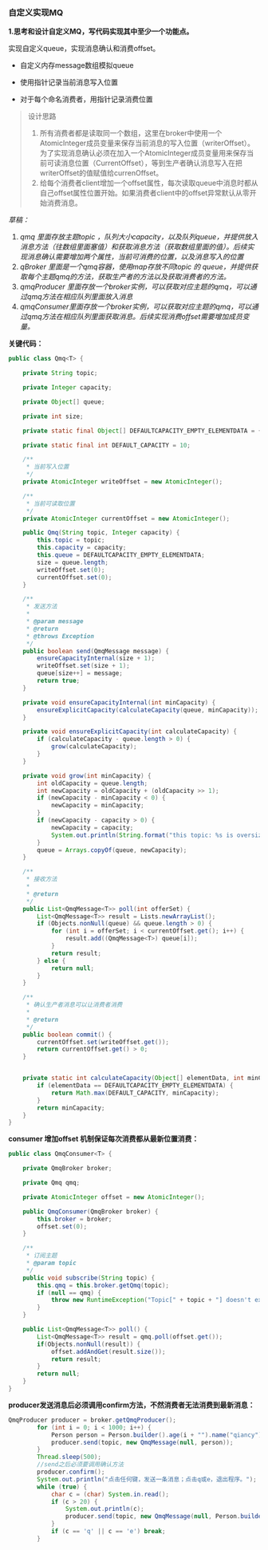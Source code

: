 ### 自定义实现MQ


**1.思考和设计自定义MQ，写代码实现其中至少一个功能点。**

实现自定义queue，实现消息确认和消费offset。

- 自定义内存message数组模拟queue

- 使用指针记录当前消息写入位置

- 对于每个命名消费者，用指针记录消费位置

> 设计思路
>
> 1. 所有消费者都是读取同一个数组，这里在broker中使用一个AtomicInteger成员变量来保存当前消息的写入位置（writerOffset）。为了实现消息确认必须在加入一个AtomicInteger成员变量用来保存当前可读消息位置（CurrentOffset），等到生产者确认消息写入在把writerOffset的值赋值给currenOffset。
> 2. 给每个消费者client增加一个offset属性，每次读取queue中消息时都从自己offset属性位置开始。如果消费者client中的offset异常默认从零开始消费消息。





*草稿：*

1. *qmq 里面存放主题topic ，队列大小capacity，以及队列queue，并提供放入消息方法（往数组里面塞值）和获取消息方法（获取数组里面的值）。后续实现消息确认需要增加两个属性，当前可消费的位置，以及消息写入的位置*
2. *qBroker 里面是一个qmq容器，使用map存放不同topic 的 queue，并提供获取每个主题qmq的方法，获取生产者的方法以及获取消费者的方法。*
3. *qmqProducer 里面存放一个broker实例，可以获取对应主题的qmq，可以通过qmq方法在相应队列里面放入消息*
4. *qmqConsumer里面存放一个broker实例，可以获取对应主题的qmq，可以通过qmq方法在相应队列里面获取消息。后续实现消费offset需要增加成员变量。*



**关键代码：**

```java
public class Qmq<T> {

    private String topic;

    private Integer capacity;

    private Object[] queue;

    private int size;

    private static final Object[] DEFAULTCAPACITY_EMPTY_ELEMENTDATA = {};

    private static final int DEFAULT_CAPACITY = 10;

    /**
     * 当前写入位置
     */
    private AtomicInteger writeOffset = new AtomicInteger();

    /**
     * 当前可读取位置
     */
    private AtomicInteger currentOffset = new AtomicInteger();

    public Qmq(String topic, Integer capacity) {
        this.topic = topic;
        this.capacity = capacity;
        this.queue = DEFAULTCAPACITY_EMPTY_ELEMENTDATA;
        size = queue.length;
        writeOffset.set(0);
        currentOffset.set(0);
    }

    /**
     * 发送方法
     *
     * @param message
     * @return
     * @throws Exception
     */
    public boolean send(QmqMessage message) {
        ensureCapacityInternal(size + 1);
        writeOffset.set(size + 1);
        queue[size++] = message;
        return true;
    }

    private void ensureCapacityInternal(int minCapacity) {
        ensureExplicitCapacity(calculateCapacity(queue, minCapacity));
    }

    private void ensureExplicitCapacity(int calculateCapacity) {
        if (calculateCapacity - queue.length > 0) {
            grow(calculateCapacity);
        }
    }

    private void grow(int minCapacity) {
        int oldCapacity = queue.length;
        int newCapacity = oldCapacity + (oldCapacity >> 1);
        if (newCapacity - minCapacity < 0) {
            newCapacity = minCapacity;
        }
        if (newCapacity - capacity > 0) {
            newCapacity = capacity;
            System.out.println(String.format("this topic: %s is oversize! and the laster size will be override", this.topic));
        }
        queue = Arrays.copyOf(queue, newCapacity);
    }

    /**
     * 接收方法
     *
     * @return
     */
    public List<QmqMessage<T>> poll(int offerSet) {
        List<QmqMessage<T>> result = Lists.newArrayList();
        if (Objects.nonNull(queue) && queue.length > 0) {
            for (int i = offerSet; i < currentOffset.get(); i++) {
                result.add((QmqMessage<T>) queue[i]);
            }
            return result;
        } else {
            return null;
        }
    }

    /**
     * 确认生产者消息可以让消费者消费
     *
     * @return
     */
    public boolean commit() {
        currentOffset.set(writeOffset.get());
        return currentOffset.get() > 0;
    }


    private static int calculateCapacity(Object[] elementData, int minCapacity) {
        if (elementData == DEFAULTCAPACITY_EMPTY_ELEMENTDATA) {
            return Math.max(DEFAULT_CAPACITY, minCapacity);
        }
        return minCapacity;
    }
}
```



**consumer 增加offset 机制保证每次消费都从最新位置消费：**

```java
public class QmqConsumer<T> {

    private QmqBroker broker;

    private Qmq qmq;

    private AtomicInteger offset = new AtomicInteger();

    public QmqConsumer(QmqBroker broker) {
        this.broker = broker;
        offset.set(0);
    }

    /**
     * 订阅主题
     * @param topic
     */
    public void subscribe(String topic) {
        this.qmq = this.broker.getQmq(topic);
        if (null == qmq) {
            throw new RuntimeException("Topic[" + topic + "] doesn't exist.");
        }
    }

    public List<QmqMessage<T>> poll() {
        List<QmqMessage<T>> result = qmq.poll(offset.get());
        if(Objects.nonNull(result)) {
            offset.addAndGet(result.size());
            return result;
        }
        return null;
    }
}
```

**producer发送消息后必须调用confirm方法，不然消费者无法消费到最新消息：**

```java
QmqProducer producer = broker.getQmqProducer();
        for (int i = 0; i < 1000; i++) {
            Person person = Person.builder().age(i + "").name("qiancy").build();
            producer.send(topic, new QmqMessage(null, person));
        }
        Thread.sleep(500);
		//send之后必须要调用确认方法
        producer.confirm();
        System.out.println("点击任何键，发送一条消息；点击q或e，退出程序。");
        while (true) {
            char c = (char) System.in.read();
            if (c > 20) {
                System.out.println(c);
                producer.send(topic, new QmqMessage(null, Person.builder().age("10").name(String.valueOf(c)).build()));
            }
            if (c == 'q' || c == 'e') break;
        }
```

